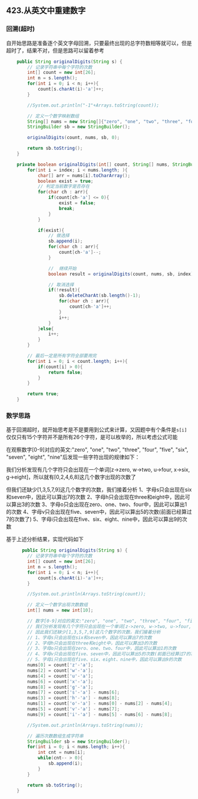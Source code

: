 ## 423.从英文中重建数字

### 回溯(超时)

自开始思路是准备逐个英文字母回溯，只要最终出现的总字符数相等就可以，但是超时了，结果不对，但是思路可以留着参考

```java
    public String originalDigits(String s) {
        // 记录字符串中每个字符的次数
        int[] count = new int[26];
        int n = s.length();
        for(int i = 0; i < n; i++){
            count[s.charAt(i)-'a']++;
        }

        //System.out.println("-1"+Arrays.toString(count));

        // 定义一个数字映射数组
        String[] nums = new String[]{"zero", "one", "two", "three", "four", "five", "six", "seven", "eight", "nine"};  
        StringBuilder sb = new StringBuilder();

        originalDigits(count, nums, sb, 0);

        return sb.toString();
    }

    private boolean originalDigits(int[] count, String[] nums, StringBuilder sb, int index) {
        for(int i = index; i < nums.length; ){
            char[] arr = nums[i].toCharArray();
            boolean exist = true;
            // 判定当前数字是否存在
            for(char ch : arr){
                if(count[ch-'a'] <= 0){
                    exist = false;
                    break;
                }
            }

            if(exist){
                // 做选择
                sb.append(i);
                for(char ch : arr){
                    count[ch-'a']--;
                }

                //  继续开始
                boolean result = originalDigits(count, nums, sb, index);

                // 取消选择
                if(!result){
                    sb.deleteCharAt(sb.length()-1);
                    for(char ch : arr){
                        count[ch-'a']++;
                    }
                    i++;
                }
            }else{
                i++;
            }
        }

        // 最后一定是所有字符全部要用完
        for(int i = 0; i < count.length; i++){
            if(count[i] > 0){
                return false;
            }
        }

        return true;
    }
```



### 数学思路

基于回溯超时，就开始思考是不是要用到公式来计算，又因题中有个条件是`s[i]`仅仅只有15个字符并不是所有26个字符，是可以枚举的，所以考虑公式可能

在观察数字[0-9]对应的英文:"zero", "one", "two", "three", "four", "five", "six", "seven", "eight", "nine"后发现一些字符出现的规律如下：

我们分析发现有几个字符只会出现在一个单词[z->zero, w->two, u->four, x->six, g->eight]，所以就有[0,2,4,6,8]这几个数字出现的次数了

但我们还缺少[1,3,5,7,9]这几个数字的次数，我们接着分析
        1、字母s只会出现在six和seven中，因此可以算出7的次数
        2、字母h只会出现在three和eight中，因此可以算出3的次数
        3、字母o只会出现在zero、one、two、four中，因此可以算出1的次数
        4、字母v只会出现在five、seven中，因此可以算出5的次数(前面已经算过7的次数了)
        5、字母i只会出现在five、six、eight、nine中，因此可以算出9的次数

基于上述分析结果，实现代码如下

```java
      public String originalDigits(String s) {
        // 记录字符串中每个字符的次数
        int[] count = new int[26];
        int n = s.length();
        for(int i = 0; i < n; i++){
            count[s.charAt(i)-'a']++;
        }

        //System.out.println(Arrays.toString(count));

        // 定义一个数字出现次数数组
        int[] nums = new int[10];

        // 数字[0-9]对应的英文:"zero", "one", "two", "three", "four", "five", "six", "seven", "eight", "nine"
        // 我们分析发现有几个字符只会出现在一个单词[z->zero, w->two, u->four, x->six, g->eight]
        // 因此我们还缺少[1,3,5,7,9]这几个数字的次数，我们接着分析
        // 1、字母s只会出现在six和seven中，因此可以算出7的次数
        // 2、字母h只会出现在three和eight中，因此可以算出3的次数
        // 3、字母o只会出现在zero、one、two、four中，因此可以算出1的次数
        // 4、字母v只会出现在five、seven中，因此可以算出5的次数(前面已经算过7的次数了)
        // 5、字母i只会出现在five、six、eight、nine中，因此可以算出9的次数
        nums[0] = count['z'-'a'];
        nums[2] = count['w'-'a'];
        nums[4] = count['u'-'a'];
        nums[6] = count['x'-'a'];
        nums[8] = count['g'-'a'];
        nums[7] = count['s'-'a'] - nums[6];
        nums[3] = count['h'-'a'] - nums[8];
        nums[1] = count['o'-'a'] - nums[0] - nums[2] - nums[4];
        nums[5] = count['v'-'a'] - nums[7];
        nums[9] = count['i'-'a'] - nums[5] - nums[6] - nums[8];

        //System.out.println(Arrays.toString(nums));

        // 遍历次数数组生成字符串
        StringBuilder sb = new StringBuilder();
        for(int i = 0; i < nums.length; i++){
            int cnt = nums[i];
            while(cnt-- > 0){
                sb.append(i);
            }
        }

        return sb.toString();
    }
```

